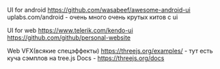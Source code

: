 UI for android
https://github.com/wasabeef/awesome-android-ui
uplabs.com/android - очень много очень крутых китов с ui


UI for web
https://www.telerik.com/kendo-ui
https://github.com/github/personal-website


Web VFX(всякие спецэффекты)
https://threejs.org/examples/  -  тут есть куча сэмплов на tree.js     Docs - https://threejs.org/docs
